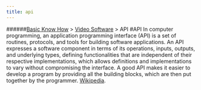 ```yaml
---
title: api
---
```

######[Basic Know How](../wiki/basic-know-how.html) > [Video Software](../wiki/video-software.html) > API
#API
In computer programming, an application programming interface (API) is a set of routines, protocols, and tools for building software applications. An API expresses a software component in terms of its operations, inputs, outputs, and underlying types, defining functionalities that are independent of their respective implementations, which allows definitions and implementations to vary without compromising the interface. A good API makes it easier to develop a program by providing all the building blocks, which are then put together by the programmer. <a href="https://en.wikipedia.org/wiki/Application_programming_interface" target="_blank">Wikipedia</a>.  

